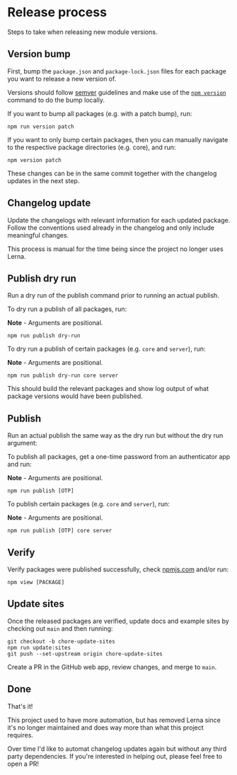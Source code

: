 # Release process

Steps to take when releasing new module versions.

## Version bump

First, bump the `package.json` and `package-lock.json` files for each package
you want to release a new version of.

Versions should follow [semver](https://semver.org) guidelines and make use of
the [`npm version`](https://docs.npmjs.com/cli/v8/commands/npm-version) command to do the bump locally.

If you want to bump all packages (e.g. with a patch bump), run:

```
npm run version patch
```

If you want to only bump certain packages, then you can manually navigate to the respective package directories (e.g. core), and run:

```
npm version patch
```

These changes can be in the same commit together with the changelog updates in the next step.

## Changelog update

Update the changelogs with relevant information for each updated package. Follow the conventions used already in the changelog and only include meaningful changes.

This process is manual for the time being since the project no longer uses Lerna.

## Publish dry run

Run a dry run of the publish command prior to running an actual publish.

To dry run a publish of all packages, run:

**Note** - Arguments are positional.

```
npm run publish dry-run
```

To dry run a publish of certain packages (e.g. `core` and `server`), run:

**Note** - Arguments are positional.

```
npm run publish dry-run core server
```

This should build the relevant packages and show log output of what package versions would have been published.

## Publish

Run an actual publish the same way as the dry run but without the dry run argument:

To publish all packages, get a one-time password from an authenticator app and run:

**Note** - Arguments are positional.

```
npm run publish [OTP]
```

To publish certain packages (e.g. `core` and `server`), run:

**Note** - Arguments are positional.

```
npm run publish [OTP] core server
```

## Verify

Verify packages were published successfully, check [npmjs.com](https://www.npmjs.com) and/or run:

```
npm view [PACKAGE]
```

## Update sites

Once the released packages are verified, update docs and example sites by checking out `main` and then running:

```
git checkout -b chore-update-sites
npm run update:sites
git push --set-upstream origin chore-update-sites
```

Create a PR in the GitHub web app, review changes, and merge to `main`.

## Done

That's it!

This project used to have more automation, but has removed Lerna since it's no longer maintained and does way more than what this project requires.

Over time I'd like to automat changelog updates again but without any third party dependencies. If you're interested in helping out, please feel free to open a PR!
